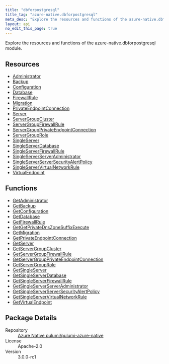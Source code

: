 ```yaml
---
title: "dbforpostgresql"
title_tag: "azure-native.dbforpostgresql"
meta_desc: "Explore the resources and functions of the azure-native.dbforpostgresql module."
layout: api
no_edit_this_page: true
---
```


<!-- WARNING: this file was generated by Pulumi Docs Generator. -->
<!-- Do not edit by hand unless you're certain you know what you are doing! -->

Explore the resources and functions of the azure-native.dbforpostgresql module.

<h2 id="resources">Resources</h2>
<ul class="api">
    <li><a href="administrator/" title="Administrator">Administrator</a></li>
    <li><a href="backup/" title="Backup">Backup</a></li>
    <li><a href="configuration/" title="Configuration">Configuration</a></li>
    <li><a href="database/" title="Database">Database</a></li>
    <li><a href="firewallrule/" title="FirewallRule">FirewallRule</a></li>
    <li><a href="migration/" title="Migration">Migration</a></li>
    <li><a href="privateendpointconnection/" title="PrivateEndpointConnection">PrivateEndpointConnection</a></li>
    <li><a href="server/" title="Server">Server</a></li>
    <li><a href="servergroupcluster/" title="ServerGroupCluster">ServerGroupCluster</a></li>
    <li><a href="servergroupfirewallrule/" title="ServerGroupFirewallRule">ServerGroupFirewallRule</a></li>
    <li><a href="servergroupprivateendpointconnection/" title="ServerGroupPrivateEndpointConnection">ServerGroupPrivateEndpointConnection</a></li>
    <li><a href="servergrouprole/" title="ServerGroupRole">ServerGroupRole</a></li>
    <li><a href="singleserver/" title="SingleServer">SingleServer</a></li>
    <li><a href="singleserverdatabase/" title="SingleServerDatabase">SingleServerDatabase</a></li>
    <li><a href="singleserverfirewallrule/" title="SingleServerFirewallRule">SingleServerFirewallRule</a></li>
    <li><a href="singleserverserveradministrator/" title="SingleServerServerAdministrator">SingleServerServerAdministrator</a></li>
    <li><a href="singleserverserversecurityalertpolicy/" title="SingleServerServerSecurityAlertPolicy">SingleServerServerSecurityAlertPolicy</a></li>
    <li><a href="singleservervirtualnetworkrule/" title="SingleServerVirtualNetworkRule">SingleServerVirtualNetworkRule</a></li>
    <li><a href="virtualendpoint/" title="VirtualEndpoint">VirtualEndpoint</a></li>
</ul>

<h2 id="functions">Functions</h2>
<ul class="api">
    <li><a href="getadministrator/" title="GetAdministrator">GetAdministrator</a></li>
    <li><a href="getbackup/" title="GetBackup">GetBackup</a></li>
    <li><a href="getconfiguration/" title="GetConfiguration">GetConfiguration</a></li>
    <li><a href="getdatabase/" title="GetDatabase">GetDatabase</a></li>
    <li><a href="getfirewallrule/" title="GetFirewallRule">GetFirewallRule</a></li>
    <li><a href="getgetprivatednszonesuffixexecute/" title="GetGetPrivateDnsZoneSuffixExecute">GetGetPrivateDnsZoneSuffixExecute</a></li>
    <li><a href="getmigration/" title="GetMigration">GetMigration</a></li>
    <li><a href="getprivateendpointconnection/" title="GetPrivateEndpointConnection">GetPrivateEndpointConnection</a></li>
    <li><a href="getserver/" title="GetServer">GetServer</a></li>
    <li><a href="getservergroupcluster/" title="GetServerGroupCluster">GetServerGroupCluster</a></li>
    <li><a href="getservergroupfirewallrule/" title="GetServerGroupFirewallRule">GetServerGroupFirewallRule</a></li>
    <li><a href="getservergroupprivateendpointconnection/" title="GetServerGroupPrivateEndpointConnection">GetServerGroupPrivateEndpointConnection</a></li>
    <li><a href="getservergrouprole/" title="GetServerGroupRole">GetServerGroupRole</a></li>
    <li><a href="getsingleserver/" title="GetSingleServer">GetSingleServer</a></li>
    <li><a href="getsingleserverdatabase/" title="GetSingleServerDatabase">GetSingleServerDatabase</a></li>
    <li><a href="getsingleserverfirewallrule/" title="GetSingleServerFirewallRule">GetSingleServerFirewallRule</a></li>
    <li><a href="getsingleserverserveradministrator/" title="GetSingleServerServerAdministrator">GetSingleServerServerAdministrator</a></li>
    <li><a href="getsingleserverserversecurityalertpolicy/" title="GetSingleServerServerSecurityAlertPolicy">GetSingleServerServerSecurityAlertPolicy</a></li>
    <li><a href="getsingleservervirtualnetworkrule/" title="GetSingleServerVirtualNetworkRule">GetSingleServerVirtualNetworkRule</a></li>
    <li><a href="getvirtualendpoint/" title="GetVirtualEndpoint">GetVirtualEndpoint</a></li>
</ul>

<h2 id="package-details">Package Details</h2>
<dl class="package-details">
	<dt>Repository</dt>
	<dd><a href="https://github.com/pulumi/pulumi-azure-native">Azure Native pulumi/pulumi-azure-native</a></dd>
	<dt>License</dt>
	<dd>Apache-2.0</dd>
	<dt>Version</dt>
	<dd>3.0.0-rc1</dd>
</dl>

